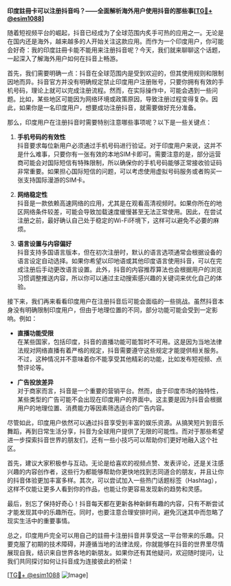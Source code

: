 **印度註冊卡可以注册抖音吗？——全面解析海外用户使用抖音的那些事[[TG💪+ @esim1088](https://t.me/s/esim1088)]**

随着短视频平台的崛起，抖音已经成为了全球范围内炙手可热的应用之一。无论是在国内还是海外，越来越多的人开始关注这款应用。而作为一个印度用户，你可能会好奇：我的印度註冊卡能不能用来注册抖音呢？今天，我们就来聊聊这个话题，一起深入了解海外用户如何在抖音上畅游。

首先，我们需要明确一点：抖音在全球范围内是受到欢迎的，但其使用规则和限制因地而异。抖音官方并没有明确规定禁止印度用户注册账号，只要你拥有有效的手机号码，理论上就可以完成注册流程。然而，在实际操作中，可能会遇到一些问题。比如，某些地区可能因为网络环境或政策原因，导致注册过程变得复杂。因此，如果你是一名印度用户，想要成功注册抖音，就需要做好充分准备。

那么，印度用户在注册抖音时需要特别注意哪些事项呢？以下是一些关键点：

1. **手机号码的有效性**  
   抖音要求每位新用户必须通过手机号码进行验证。对于印度用户来说，这并不是什么难事，只要你有一张有效的本地SIM卡即可。需要注意的是，部分运营商可能会对国际短信有特殊限制，所以确保你的手机号码能够正常接收验证码非常重要。如果担心国际短信的问题，可以考虑使用虚拟号码服务或者购买一张支持国际漫游的SIM卡。

2. **网络稳定性**  
   抖音是一款依赖高速网络的应用，尤其是在观看高清视频时。如果你所在的地区网络条件较差，可能会导致加载速度缓慢甚至无法正常使用。因此，在尝试注册之前，最好确认自己处于稳定的Wi-Fi环境下，这样可以避免不必要的麻烦。

3. **语言设置与内容偏好**  
   抖音支持多国语言版本，但在初次注册时，默认的语言选项通常会根据设备的语言设定自动选择。如果你希望以印地语或其他印度语言使用抖音，可以在完成注册后手动更改语言设置。此外，抖音的内容推荐算法也会根据用户的浏览习惯调整推送内容，所以你可以通过主动搜索感兴趣的关键词来优化自己的体验。

接下来，我们再来看看印度用户在注册抖音后可能会面临的一些挑战。虽然抖音本身没有明确限制印度用户，但由于地理位置的不同，部分功能可能会受到一定影响。例如：

- **直播功能受限**  
  在某些国家，包括印度，抖音的直播功能可能暂时不可用。这是因为当地法律法规对网络直播有着严格的规定，抖音需要遵守这些规定才能提供相关服务。不过，这种情况并不意味着你不能享受其他精彩的功能，比如发布短视频、点赞评论等。

- **广告投放差异**  
  对于商家而言，抖音是一个重要的营销平台。然而，由于印度市场的独特性，某些类型的广告可能不会出现在印度用户的界面中。这主要是因为抖音会根据用户的地理位置、消费能力等因素筛选适合的广告内容。

尽管如此，印度用户依然可以通过抖音享受到丰富的娱乐资源。从搞笑短片到音乐舞蹈，再到日常生活分享，抖音为全球用户提供了无限的可能性。而对于那些希望进一步探索抖音世界的朋友们，还有一些小技巧可以帮助你们更好地融入这个社区。

首先，建议大家积极参与互动。无论是给喜欢的视频点赞、发表评论，还是关注感兴趣的内容创作者，这些行为都能够帮助你更快地找到志同道合的朋友，并且让你的抖音体验更加丰富多样。其次，可以尝试加入一些热门话题标签（Hashtag），这样不仅能让更多人看到你的作品，也能让你更容易发现新的趋势和灵感。

最后，别忘了保持好奇心！抖音每天都在更新各种新鲜有趣的内容，只有不断尝试才能发现其中的乐趣所在。同时，也要注意合理安排时间，避免沉迷其中而忽略了现实生活中的重要事情。

总之，印度用戶完全可以用自己的註冊卡注册抖音并享受这一平台带来的乐趣。只要克服了初期的技术障碍，并遵循当地的法律法规，你就能够在抖音的世界里尽情展现自我，结识来自世界各地的新朋友。如果你还有其他疑问，欢迎随时提问，让我们共同探讨如何让抖音成为连接彼此的桥梁！

[[TG💪+ @esim1088](https://t.me/s/esim1088) ![Image](https://i.postimg.cc/4NQfJmqS/Snipaste-2025-05-13-00-14-12.png)]